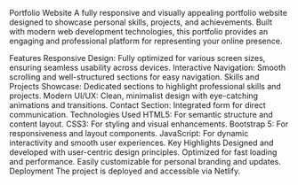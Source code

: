 Portfolio Website
A fully responsive and visually appealing portfolio website designed to showcase personal skills, projects, and achievements. Built with modern web development technologies, this portfolio provides an engaging and professional platform for representing your online presence.

Features
Responsive Design: Fully optimized for various screen sizes, ensuring seamless usability across devices.
Interactive Navigation: Smooth scrolling and well-structured sections for easy navigation.
Skills and Projects Showcase: Dedicated sections to highlight professional skills and projects.
Modern UI/UX: Clean, minimalist design with eye-catching animations and transitions.
Contact Section: Integrated form for direct communication.
Technologies Used
HTML5: For semantic structure and content layout.
CSS3: For styling and visual enhancements.
Bootstrap 5: For responsiveness and layout components.
JavaScript: For dynamic interactivity and smooth user experiences.
Key Highlights
Designed and developed with user-centric design principles.
Optimized for fast loading and performance.
Easily customizable for personal branding and updates.
Deployment
The project is deployed and accessible via Netlify.
